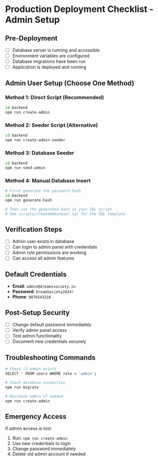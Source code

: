 # Production Deployment Checklist - Admin Setup

## Pre-Deployment
- [ ] Database server is running and accessible
- [ ] Environment variables are configured
- [ ] Database migrations have been run
- [ ] Application is deployed and running

## Admin User Setup (Choose One Method)

### Method 1: Direct Script (Recommended)
```bash
cd backend
npm run create-admin
```

### Method 2: Seeder Script (Alternative)
```bash
cd backend
npm run create-admin-seeder
```

### Method 3: Database Seeder
```bash
cd backend
npm run seed-admin
```

### Method 4: Manual Database Insert
```bash
# First generate the password hash
cd backend
npm run generate-hash

# Then use the generated hash in your SQL script
# See scripts/createAdminUser.sql for the SQL template
```

## Verification Steps
- [ ] Admin user exists in database
- [ ] Can login to admin panel with credentials
- [ ] Admin role permissions are working
- [ ] Can access all admin features

## Default Credentials
- **Email**: `admin@dreamssociety.in`
- **Password**: `DreamSociety2024!`
- **Phone**: `9876543210`

## Post-Setup Security
- [ ] Change default password immediately
- [ ] Verify admin panel access
- [ ] Test admin functionality
- [ ] Document new credentials securely

## Troubleshooting Commands
```bash
# Check if admin exists
SELECT * FROM users WHERE role = 'admin';

# Check database connection
npm run migrate

# Recreate admin if needed
npm run create-admin
```

## Emergency Access
If admin access is lost:
1. Run: `npm run create-admin`
2. Use new credentials to login
3. Change password immediately
4. Delete old admin account if needed
